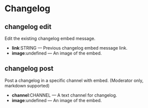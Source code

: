 # Changelog

## changelog edit

Edit the existing changelog embed message.

* **link**:STRING — Previous changelog embed message link.
* **image**:undefined — An image of the embed.

## changelog post

Post a changelog in a specific channel with embed. (Moderator only, markdown supported)

* **channel**:CHANNEL — A text channel for changelog.
* **image**:undefined — An image of the embed.

<figure><img src="https://cdev.is-pretty.cool/7H9n3Yf.png" alt=""><figcaption></figcaption></figure>
